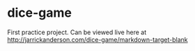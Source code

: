 # dice-game
First practice project. Can be viewed live here at http://jarrickanderson.com/dice-game/markdown-target-blank
